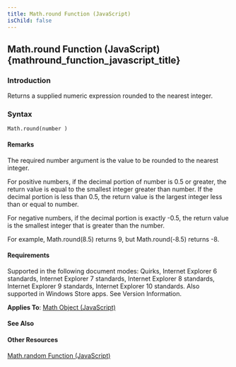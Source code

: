 ```yaml
---
title: Math.round Function (JavaScript)
isChild: false
---
```


## Math.round Function (JavaScript) {mathround_function_javascript_title}

### Introduction 

 Returns a supplied numeric expression rounded to the nearest integer.

### Syntax 

```
Math.round(number )
```

#### Remarks 

<div id="languageReferenceRemarksSection" class="section" name="collapseableSection" style="">
  <p xmlns:util="util">
    The required <span class="parameter" sdata="paramReference">number</span> argument is the value to be rounded to the nearest integer.
  </p>
  <p xmlns:util="util">
    For positive numbers, if the decimal portion of <span class="parameter" sdata="paramReference">number</span> is 0.5 or greater, the return value is equal to the smallest integer greater than
    <span class="parameter" sdata="paramReference">number</span>. If the decimal portion is less than 0.5, the return value is the largest integer less than or equal to <span class="parameter" sdata=
    "paramReference">number</span>.
  </p>
  <p xmlns:util="util">
    For negative numbers, if the decimal portion is exactly -0.5, the return value is the smallest integer that is greater than the number.
  </p>
  <p xmlns:util="util">
    For example, <span class="code">Math.round(8.5)</span> returns 9, but <span class="code">Math.round(-8.5)</span> returns -8.
  </p>
</div>

#### Requirements 

<div id="requirementsTitleSection" class="section" name="collapseableSection" style="">
  <p xmlns:util="util"></p>
  <p>
    Supported in the following document modes: Quirks, Internet Explorer 6 standards, Internet Explorer 7 standards, Internet Explorer 8 standards, Internet Explorer 9 standards, Internet Explorer 10
    standards. Also supported in Windows Store apps. See Version Information.
  </p>
  <p xmlns:util="util">
    <b>Applies To</b>: <span sdata="link"><a href="607b94cb-921c-43cd-b514-fdbc13aeced6.htm">Math Object (JavaScript)</a></span>
  </p>
</div>

#### See Also 

<div id="seeAlsoSection" class="section" name="collapseableSection" style="">
  <h4 class="subHeading">
    Other Resources
  </h4>
  <div class="seeAlsoStyle">
    <span sdata="link" xmlns:util="util"><a href="a28c5c66-c42f-4082-9b71-9a5ee4652cd7.htm">Math.random Function (JavaScript)</a></span>
  </div>
</div>

